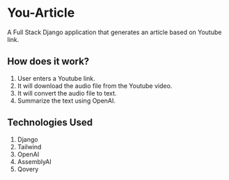 # You-Article

A Full Stack Django application that generates an article based on Youtube link.

## How does it work?

1. User enters a Youtube link.
2. It will download the audio file from the Youtube video.
3. It will convert the audio file to text.
4. Summarize the text using OpenAI.

## Technologies Used

1. Django
2. Tailwind
3. OpenAI
4. AssemblyAI
5. Qovery
